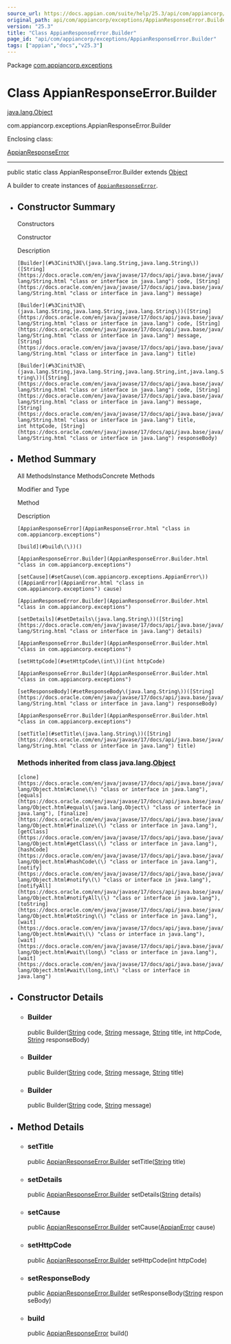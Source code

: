 ```yaml
---
source_url: https://docs.appian.com/suite/help/25.3/api/com/appiancorp/exceptions/AppianResponseError.Builder.html
original_path: api/com/appiancorp/exceptions/AppianResponseError.Builder.html
version: "25.3"
title: "Class AppianResponseError.Builder"
page_id: "api/com/appiancorp/exceptions/AppianResponseError.Builder"
tags: ["appian","docs","v25.3"]
---
```



Package [com.appiancorp.exceptions](package-summary.html)

# Class AppianResponseError.Builder

[java.lang.Object](https://docs.oracle.com/en/java/javase/17/docs/api/java.base/java/lang/Object.html "class or interface in java.lang")

com.appiancorp.exceptions.AppianResponseError.Builder

Enclosing class:

[AppianResponseError](AppianResponseError.html "class in com.appiancorp.exceptions")

* * *

public static class AppianResponseError.Builder extends [Object](https://docs.oracle.com/en/java/javase/17/docs/api/java.base/java/lang/Object.html "class or interface in java.lang")

A builder to create instances of [`AppianResponseError`](AppianResponseError.html "class in com.appiancorp.exceptions").

-   ## Constructor Summary

    Constructors

    Constructor

    Description

    `[Builder](#%3Cinit%3E\(java.lang.String,java.lang.String\))([String](https://docs.oracle.com/en/java/javase/17/docs/api/java.base/java/lang/String.html "class or interface in java.lang") code, [String](https://docs.oracle.com/en/java/javase/17/docs/api/java.base/java/lang/String.html "class or interface in java.lang") message)`

    `[Builder](#%3Cinit%3E\(java.lang.String,java.lang.String,java.lang.String\))([String](https://docs.oracle.com/en/java/javase/17/docs/api/java.base/java/lang/String.html "class or interface in java.lang") code, [String](https://docs.oracle.com/en/java/javase/17/docs/api/java.base/java/lang/String.html "class or interface in java.lang") message, [String](https://docs.oracle.com/en/java/javase/17/docs/api/java.base/java/lang/String.html "class or interface in java.lang") title)`

    `[Builder](#%3Cinit%3E\(java.lang.String,java.lang.String,java.lang.String,int,java.lang.String\))([String](https://docs.oracle.com/en/java/javase/17/docs/api/java.base/java/lang/String.html "class or interface in java.lang") code, [String](https://docs.oracle.com/en/java/javase/17/docs/api/java.base/java/lang/String.html "class or interface in java.lang") message, [String](https://docs.oracle.com/en/java/javase/17/docs/api/java.base/java/lang/String.html "class or interface in java.lang") title, int httpCode, [String](https://docs.oracle.com/en/java/javase/17/docs/api/java.base/java/lang/String.html "class or interface in java.lang") responseBody)`

-   ## Method Summary

    All MethodsInstance MethodsConcrete Methods

    Modifier and Type

    Method

    Description

    `[AppianResponseError](AppianResponseError.html "class in com.appiancorp.exceptions")`

    `[build](#build\(\))()`

    `[AppianResponseError.Builder](AppianResponseError.Builder.html "class in com.appiancorp.exceptions")`

    `[setCause](#setCause\(com.appiancorp.exceptions.AppianError\))([AppianError](AppianError.html "class in com.appiancorp.exceptions") cause)`

    `[AppianResponseError.Builder](AppianResponseError.Builder.html "class in com.appiancorp.exceptions")`

    `[setDetails](#setDetails\(java.lang.String\))([String](https://docs.oracle.com/en/java/javase/17/docs/api/java.base/java/lang/String.html "class or interface in java.lang") details)`

    `[AppianResponseError.Builder](AppianResponseError.Builder.html "class in com.appiancorp.exceptions")`

    `[setHttpCode](#setHttpCode\(int\))(int httpCode)`

    `[AppianResponseError.Builder](AppianResponseError.Builder.html "class in com.appiancorp.exceptions")`

    `[setResponseBody](#setResponseBody\(java.lang.String\))([String](https://docs.oracle.com/en/java/javase/17/docs/api/java.base/java/lang/String.html "class or interface in java.lang") responseBody)`

    `[AppianResponseError.Builder](AppianResponseError.Builder.html "class in com.appiancorp.exceptions")`

    `[setTitle](#setTitle\(java.lang.String\))([String](https://docs.oracle.com/en/java/javase/17/docs/api/java.base/java/lang/String.html "class or interface in java.lang") title)`

    ### Methods inherited from class java.lang.[Object](https://docs.oracle.com/en/java/javase/17/docs/api/java.base/java/lang/Object.html "class or interface in java.lang")

    `[clone](https://docs.oracle.com/en/java/javase/17/docs/api/java.base/java/lang/Object.html#clone\(\) "class or interface in java.lang"), [equals](https://docs.oracle.com/en/java/javase/17/docs/api/java.base/java/lang/Object.html#equals\(java.lang.Object\) "class or interface in java.lang"), [finalize](https://docs.oracle.com/en/java/javase/17/docs/api/java.base/java/lang/Object.html#finalize\(\) "class or interface in java.lang"), [getClass](https://docs.oracle.com/en/java/javase/17/docs/api/java.base/java/lang/Object.html#getClass\(\) "class or interface in java.lang"), [hashCode](https://docs.oracle.com/en/java/javase/17/docs/api/java.base/java/lang/Object.html#hashCode\(\) "class or interface in java.lang"), [notify](https://docs.oracle.com/en/java/javase/17/docs/api/java.base/java/lang/Object.html#notify\(\) "class or interface in java.lang"), [notifyAll](https://docs.oracle.com/en/java/javase/17/docs/api/java.base/java/lang/Object.html#notifyAll\(\) "class or interface in java.lang"), [toString](https://docs.oracle.com/en/java/javase/17/docs/api/java.base/java/lang/Object.html#toString\(\) "class or interface in java.lang"), [wait](https://docs.oracle.com/en/java/javase/17/docs/api/java.base/java/lang/Object.html#wait\(\) "class or interface in java.lang"), [wait](https://docs.oracle.com/en/java/javase/17/docs/api/java.base/java/lang/Object.html#wait\(long\) "class or interface in java.lang"), [wait](https://docs.oracle.com/en/java/javase/17/docs/api/java.base/java/lang/Object.html#wait\(long,int\) "class or interface in java.lang")`

-   ## Constructor Details

    -   ### Builder

        public Builder([String](https://docs.oracle.com/en/java/javase/17/docs/api/java.base/java/lang/String.html "class or interface in java.lang") code, [String](https://docs.oracle.com/en/java/javase/17/docs/api/java.base/java/lang/String.html "class or interface in java.lang") message, [String](https://docs.oracle.com/en/java/javase/17/docs/api/java.base/java/lang/String.html "class or interface in java.lang") title, int httpCode, [String](https://docs.oracle.com/en/java/javase/17/docs/api/java.base/java/lang/String.html "class or interface in java.lang") responseBody)

    -   ### Builder

        public Builder([String](https://docs.oracle.com/en/java/javase/17/docs/api/java.base/java/lang/String.html "class or interface in java.lang") code, [String](https://docs.oracle.com/en/java/javase/17/docs/api/java.base/java/lang/String.html "class or interface in java.lang") message, [String](https://docs.oracle.com/en/java/javase/17/docs/api/java.base/java/lang/String.html "class or interface in java.lang") title)

    -   ### Builder

        public Builder([String](https://docs.oracle.com/en/java/javase/17/docs/api/java.base/java/lang/String.html "class or interface in java.lang") code, [String](https://docs.oracle.com/en/java/javase/17/docs/api/java.base/java/lang/String.html "class or interface in java.lang") message)

-   ## Method Details

    -   ### setTitle

        public [AppianResponseError.Builder](AppianResponseError.Builder.html "class in com.appiancorp.exceptions") setTitle([String](https://docs.oracle.com/en/java/javase/17/docs/api/java.base/java/lang/String.html "class or interface in java.lang") title)

    -   ### setDetails

        public [AppianResponseError.Builder](AppianResponseError.Builder.html "class in com.appiancorp.exceptions") setDetails([String](https://docs.oracle.com/en/java/javase/17/docs/api/java.base/java/lang/String.html "class or interface in java.lang") details)

    -   ### setCause

        public [AppianResponseError.Builder](AppianResponseError.Builder.html "class in com.appiancorp.exceptions") setCause([AppianError](AppianError.html "class in com.appiancorp.exceptions") cause)

    -   ### setHttpCode

        public [AppianResponseError.Builder](AppianResponseError.Builder.html "class in com.appiancorp.exceptions") setHttpCode(int httpCode)

    -   ### setResponseBody

        public [AppianResponseError.Builder](AppianResponseError.Builder.html "class in com.appiancorp.exceptions") setResponseBody([String](https://docs.oracle.com/en/java/javase/17/docs/api/java.base/java/lang/String.html "class or interface in java.lang") responseBody)

    -   ### build

        public [AppianResponseError](AppianResponseError.html "class in com.appiancorp.exceptions") build()